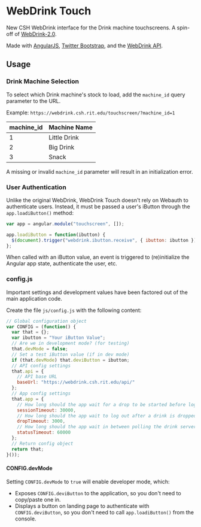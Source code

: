 # WebDrink Touch

New CSH WebDrink interface for the Drink machine touchscreens. A spin-off of [WebDrink-2.0][webdrink].

Made with [AngularJS][angular], [Twitter Bootstrap][bootstrap], and the [WebDrink API][webdrink-api].

## Usage

### Drink Machine Selection

To select which Drink machine's stock to load, add the `machine_id` query parameter to the URL. 

Example: `https://webdrink.csh.rit.edu/touchscreen/?machine_id=1`

machine_id | Machine Name
--- | ---
1 | Little Drink
2 | Big Drink
3 | Snack

A missing or invalid `machine_id` parameter will result in an initialization error. 

### User Authentication

Unlike the original WebDrink, WebDrink Touch doesn't rely on Webauth to authenticate users. Instead, it must be passed a user's iButton through the `app.loadiButton()` method: 

```javascript
var app = angular.module("touchscreen", []);

app.loadiButton = function(ibutton) {
  $(document).trigger("webdrink.ibutton.receive", { ibutton: ibutton });
};

```

When called with an iButton value, an event is triggered to (re)initialize the Angular app state, authenticate the user, etc.

### config.js

Important settings and development values have been factored out of the main application code.

Create the file `js/config.js` with the following content:

```javascript
// Global configuration object
var CONFIG = (function() {
  var that = {};
  var ibutton = "Your iButton Value";
  // Are we in development mode? (for testing)
  that.devMode = false;
  // Set a test iButton value (if in dev mode)
  if (that.devMode) that.deviButton = ibutton;
  // API config settings
  that.api = {
    // API base URL
    baseUrl: "https://webdrink.csh.rit.edu/api/"
  };
  // App config settings
  that.app = {
    // How long should the app wait for a drop to be started before logging out?
    sessionTimeout: 30000,
    // How long should the app wait to log out after a drink is dropped?
    dropTimeout: 3000,
    // How long should the app wait in between polling the drink server status?
    statusTimeout: 60000
  };
  // Return config object
  return that;
}());
```

#### CONFIG.devMode

Setting `CONFIG.devMode` to `true` will enable developer mode, which:
* Exposes `CONFIG.deviButton` to the application, so you don't need to copy/paste one in.
* Displays a button on landing page to authenticate with `CONFIG.deviButton`, so you don't need to call `app.loadiButton()` from the console.

[angular]: https://angularjs.org/
[bootstrap]: http://getbootstrap.com/
[webdrink]: https://github.com/bencentra/WebDrink-2.0
[webdrink-api]: https://github.com/bencentra/WebDrink-2.0/blob/master/docs/API.md